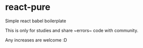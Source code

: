 # react-pure
Simple react babel boilerplate

This is only for studies and share ~errors~ code with community. 

Any increases are welcome :D  
